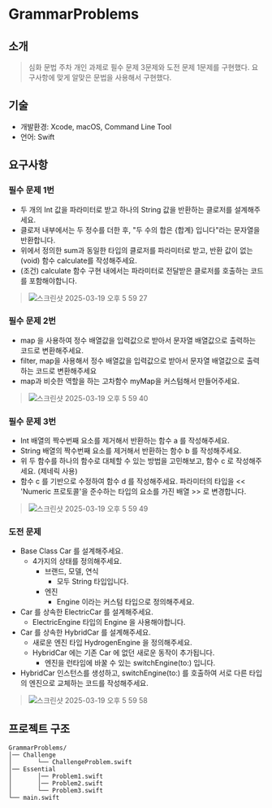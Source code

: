 
# GrammarProblems
## 소개
> 심화 문법 주차 개인 과제로 필수 문제 3문제와 도전 문제 1문제를 구현했다. 요구사항에 맞게 알맞은 문법을 사용해서 구현했다.
## 기술
- 개발환경: Xcode, macOS, Command Line Tool
- 언어: Swift
## 요구사항
### 필수 문제 1번
- 두 개의 Int 값을 파라미터로 받고 하나의 String 값을 반환하는 클로저를 설계해주세요. 
- 클로저 내부에서는 두 정수를 더한 후, "두 수의 합은 {합계} 입니다"라는 문자열을 반환합니다.
- 위에서 정의한 sum과 동일한 타입의 클로저를 파라미터로 받고, 반환 값이 없는(void) 함수 calculate를 작성해주세요.
- (조건) calculate 함수 구현 내에서는 파라미터로 전달받은 클로저를 호출하는 코드를 포함해야합니다.
> ![스크린샷 2025-03-19 오후 5 59 27](https://github.com/user-attachments/assets/1d1bad1b-6814-4534-a499-d45f73bba624)
### 필수 문제 2번
- map 을 사용하여 정수 배열값을 입력값으로 받아서 문자열 배열값으로 출력하는 코드로 변환해주세요.
- filter, map을 사용해서 정수 배열값을 입력값으로 받아서 문자열 배열값으로 출력하는 코드로 변환해주세요
- map과 비슷한 역할을 하는 고차함수 myMap을 커스텀해서 만들어주세요.
> ![스크린샷 2025-03-19 오후 5 59 40](https://github.com/user-attachments/assets/785dbf10-6cd6-4fc6-afcd-ad8a89e8b73d)
### 필수 문제 3번
- Int 배열의 짝수번째 요소를 제거해서 반환하는 함수 a 를 작성해주세요.
- String 배열의 짝수번째 요소를 제거해서 반환하는 함수 b 를 작성해주세요.
- 위 두 함수를 하나의 함수로 대체할 수 있는 방법을 고민해보고, 함수 c 로 작성해주세요. (제네릭 사용)
- 함수 c 를 기반으로 수정하여 함수 d 를 작성해주세요. 파라미터의 타입을 << 'Numeric 프로토콜'을 준수하는 타입의 요소를 가진 배열 >> 로 변경합니다. 
> ![스크린샷 2025-03-19 오후 5 59 49](https://github.com/user-attachments/assets/4e43853a-3c13-4ddb-8fdf-06d5bf413a8c)
### 도전 문제
- Base Class Car 를 설계해주세요.
  - 4가지의 상태를 정의해주세요.
    - 브랜드, 모델, 연식
        - 모두 String 타입입니다.
    - 엔진
        - Engine 이라는 커스텀 타입으로 정의해주세요.
- Car 를 상속한 ElectricCar 를 설계해주세요.
    - ElectricEngine 타입의 Engine 을 사용해야합니다.
- Car 를 상속한 HybridCar 를 설계해주세요.
    - 새로운 엔진 타입 HydrogenEngine 을 정의해주세요.
    - HybridCar 에는 기존 Car 에 없던 새로운 동작이 추가됩니다.
        - 엔진을 런타임에 바꿀 수 있는 switchEngine(to:) 입니다.
- HybridCar 인스턴스를 생성하고, switchEngine(to:) 를 호출하여 서로 다른 타입의 엔진으로 교체하는 코드를 작성해주세요.
> ![스크린샷 2025-03-19 오후 5 59 58](https://github.com/user-attachments/assets/e6b0f088-a125-485a-b21b-8fb4ddc7386f)
## 프로젝트 구조
```
GrammarProblems/
│── Challenge
│       └── ChallengeProblem.swift
│── Essential
│       │── Problem1.swift
│       │── Problem2.swift
│       └── Problem3.swift
└── main.swift  
```
